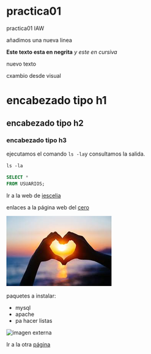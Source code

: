 # practica01
practica01 IAW

añadimos una nueva linea

**Este texto esta en negrita**
*y este en cursiva*

nuevo texto

cxambio desde visual

# encabezado tipo h1

## encabezado tipo h2

### encabezado tipo h3

ejecutamos el comando `ls -la`y consultamos la salida.

```
ls -la
```

```SQL
SELECT *
FROM USUARIOS;
```
Ir a la web de [iescelia](https://iescelia.org)


enlaces a la página web del [cero][1] 

[1]: (https://iescelia)


![imagen carpeta](https://github.com/EJCB06/practica01/blob/main/images/imagen%20IAW%200.jpeg?raw=true)

paquetes a instalar:
- mysql
- apache
- pa hacer listas

![imagen externa](https://ichef.bbci.co.uk/ace/ws/640/cpsprodpb/9db5/live/48fd9010-c1c1-11ee-9519-97453607d43e.jpg.webp)


Ir a la otra [página](Markdown)